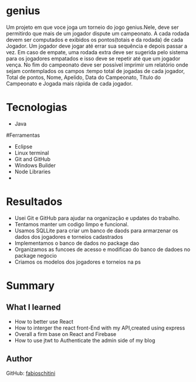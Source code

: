 # genius




Um projeto em que voce joga um torneio do jogo genius.Nele, deve ser permitirdo que mais de um jogador dispute um campeonato. A
cada rodada devem ser computados e exibidos os pontos(totais e da rodada) de cada Jogador. Um jogador
deve jogar até errar sua sequência e depois passar a vez. Em caso de empate, uma rodada extra deve ser
sugerida pelo sistema para os jogadores empatados e isso deve se repetir até que um jogador vença. No fim
do campeonato deve ser possível imprimir um relatório onde sejam contemplados os campos :tempo total de
jogadas de cada jogador, Total de pontos, Nome, Apelido, Data do Campeonato, Título do Campeonato e
Jogada mais rápida de cada jogador.


# Tecnologias

* Java

#Ferramentas

* Eclipse
* Linux terminal
* Git and GitHub
* Windows Builder
* Node Libraries
* 
# Resultados
* Usei Git e GitHub para ajudar na organização e updates do trabalho.
* Tentamos manter um codigo limpo e funcional.
* Usamos SQLLite para criar um banco de daods para armarzenar os dados dos jogadores e torneios cadastrados
* Implementamos o banco de dados no package dao
* Organizamos as funcoes de acesso e modificao do banco de dadoes no package negocio
* Criamos os modelos dos jogadores e torneios na ps


# Summary

## What I learned

* How to better use React
* How to interger the react front-End with my API,created using express
* Overall a firm base on React and Firebase
* How to use jtwt to Authenticate the admin side of my blog

## Author

GitHub: [fabioschitini](https://github.com/fabioschitini)
